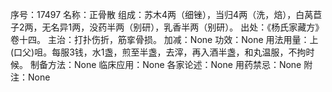 序号：17497
名称：正骨散
组成：苏木4两（细锉），当归4两（洗，焙），白莴苣子2两，无名异1两，没药半两（别研），乳香半两（别研）。
出处：《杨氏家藏方》卷十四。
主治：打扑伤折，筋挛骨损。
加减：None
功效：None
用法用量：上(口父)咀。每服3钱，水1盏，煎至半盏，去滓，再入酒半盏，和丸温服，不拘时候。
制备方法：None
临床应用：None
各家论述：None
用药禁忌：None
附注：None
